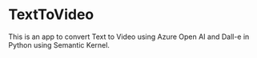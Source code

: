 # TextToVideo
This is an app to convert Text to Video using Azure Open AI and Dall-e in Python using Semantic Kernel.

